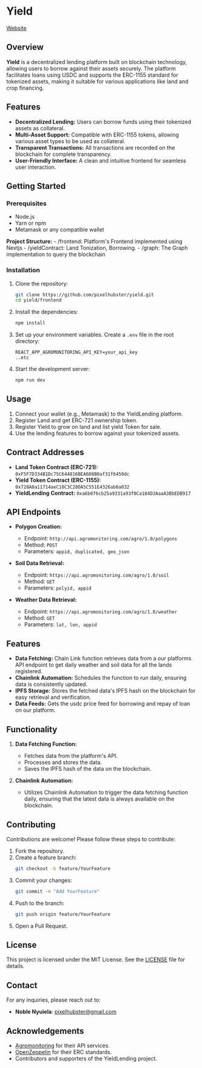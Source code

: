 # Yield
[Website](https://agricyield.vercel.app/)

## Overview
**Yield** is a decentralized lending platform built on blockchain technology, allowing users to borrow against their assets securely. The platform facilitates loans using USDC and supports the ERC-1155 standard for tokenized assets, making it suitable for various applications like land and crop financing.

## Features
- **Decentralized Lending:** Users can borrow funds using their tokenized assets as collateral.
- **Multi-Asset Support:** Compatible with ERC-1155 tokens, allowing various asset types to be used as collateral.
- **Transparent Transactions:** All transactions are recorded on the blockchain for complete transparency.
- **User-Friendly Interface:** A clean and intuitive frontend for seamless user interaction.

## Getting Started

### Prerequisites
- Node.js
- Yarn or npm
- Metamask or any compatible wallet

**Project Structure:**
    - /frontend: Platform's Frontend implemented using Nextjs 
    - /yieldContract: Land Tonization, Borrowing.
    - /graph: The Graph implementation to query the blockchain

### Installation
1. Clone the repository:
    ```bash
    git clone https://github.com/pixelhubster/yield.git
    cd yield/frontend
    ```

2. Install the dependencies:
    ```bash
    npm install
    ```

3. Set up your environment variables. Create a `.env` file in the root directory:
    ```plaintext
    REACT_APP_AGROMONITORING_API_KEY=your_api_key
    ..etc
    ```

4. Start the development server:
    ```bash
    npm run dev
    ```

## Usage

1. Connect your wallet (e.g., Metamask) to the YieldLending platform.
2. Register Land and get ERC-721 ownership token.
3. Register Yield to grow on land and list yield Token for sale.
4. Use the lending features to borrow against your tokenized assets.

## Contract Addresses
- **Land Token Contract (ERC-721):** `0xF5F7D334B1Dc75C644816BEA608B0af31f6450dc`
- **Yield Token Contract (ERC-1155):** `0x728A0a11714aeC10C3C28DA5C551E4326ab6a032`
- **YieldLending Contract:** `0xa6b076cb25a9331a93f0Ca184D3AaaA3BbEDB917`

## API Endpoints
- **Polygon Creation:**
    - Endpoint: `http://api.agromonitoring.com/agro/1.0/polygons`
    - Method: `POST`
    - Parameters: `appid, duplicated, geo_json`
    
- **Soil Data Retrieval:**
    - Endpoint: `https://api.agromonitoring.com/agro/1.0/soil`
    - Method: `GET`
    - Parameters: `polyid, appid`

- **Weather Data Retrieval:**
    - Endpoint: `https://api.agromonitoring.com/agro/1.0/weather`
    - Method: `GET`
    - Parameters: `lat, lon, appid`

## Features
- **Data Fetching:** Chain Link function retrieves data from a our platforms API endpoint to get daily weather and soil data for all the lands registered.
- **Chainlink Automation:** Schedules the function to run daily, ensuring data is consistently updated.
- **IPFS Storage:** Stores the fetched data's IPFS hash on the blockchain for easy retrieval and verification.
- **Data Feeds:** Gets the usdc price feed for borrowing and repay of loan on our platform.

## Functionality
1. **Data Fetching Function:** 
   - Fetches data from the platform's API.
   - Processes and stores the data.
   - Saves the IPFS hash of the data on the blockchain.

2. **Chainlink Automation:** 
   - Utilizes Chainlink Automation to trigger the data fetching function daily, ensuring that the latest data is always available on the blockchain.


## Contributing
Contributions are welcome! Please follow these steps to contribute:
1. Fork the repository.
2. Create a feature branch:
    ```bash
    git checkout -b feature/YourFeature
    ```
3. Commit your changes:
    ```bash
    git commit -m "Add YourFeature"
    ```
4. Push to the branch:
    ```bash
    git push origin feature/YourFeature
    ```
5. Open a Pull Request.

## License
This project is licensed under the MIT License. See the [LICENSE](LICENSE) file for details.

## Contact
For any inquiries, please reach out to:
- **Noble Nyuiela**: [pixelhubster@gmail.com](mailto:pixelhubster@gmail.com)

## Acknowledgements
- [Agromonitoring](https://agromonitoring.com/) for their API services.
- [OpenZeppelin](https://openzeppelin.com/) for their ERC standards.
- Contributors and supporters of the YieldLending project.


